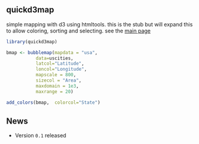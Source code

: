 ## quickd3map

simple mapping with d3 using htmltools. this is the stub but will expand
this to allow coloring, sorting  and selecting. see the [main page](http://zachcp.github.io/quickd3maps-R/)

```r
library(quickd3map)

bmap <- bubblemap(mapdata = "usa",
           data=uscities,
           latcol="Latitude",
           loncol="Longitude",
           mapscale = 800,
           sizecol = "Area",
           maxdomain = 1e3,
           maxrange = 20)

add_colors(bmap,  colorcol="State")
```

## News

- Version `0.1` released
